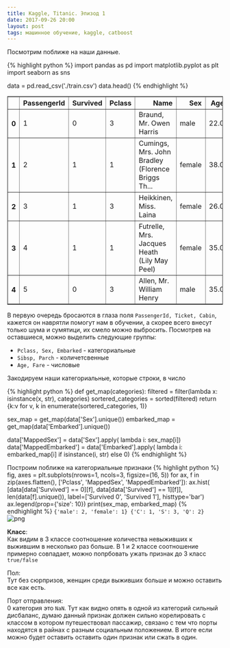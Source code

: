 ```yaml
---
title: Kaggle, Titanic. Эпизод 1
date: 2017-09-26 20:00 
layout: post
tags: машинное обучение, kaggle, catboost
---
```


Посмотрим поближе на наши данные.

{%  highlight python %}
import pandas as pd
import matplotlib.pyplot as plt
import seaborn as sns

data = pd.read_csv('./train.csv')
data.head()
{% endhighlight %}

<div class="dataframe-wrapper">
<table border="1" class="dataframe">
  <thead>
    <tr style="text-align: right;">
      <th></th>
      <th>PassengerId</th>
      <th>Survived</th>
      <th>Pclass</th>
      <th>Name</th>
      <th>Sex</th>
      <th>Age</th>
      <th>SibSp</th>
      <th>Parch</th>
      <th>Ticket</th>
      <th>Fare</th>
      <th>Cabin</th>
      <th>Embarked</th>
    </tr>
  </thead>
  <tbody>
    <tr>
      <th>0</th>
      <td>1</td>
      <td>0</td>
      <td>3</td>
      <td>Braund, Mr. Owen Harris</td>
      <td>male</td>
      <td>22.0</td>
      <td>1</td>
      <td>0</td>
      <td>A/5 21171</td>
      <td>7.2500</td>
      <td>NaN</td>
      <td>S</td>
    </tr>
    <tr>
      <th>1</th>
      <td>2</td>
      <td>1</td>
      <td>1</td>
      <td>Cumings, Mrs. John Bradley (Florence Briggs Th...</td>
      <td>female</td>
      <td>38.0</td>
      <td>1</td>
      <td>0</td>
      <td>PC 17599</td>
      <td>71.2833</td>
      <td>C85</td>
      <td>C</td>
    </tr>
    <tr>
      <th>2</th>
      <td>3</td>
      <td>1</td>
      <td>3</td>
      <td>Heikkinen, Miss. Laina</td>
      <td>female</td>
      <td>26.0</td>
      <td>0</td>
      <td>0</td>
      <td>STON/O2. 3101282</td>
      <td>7.9250</td>
      <td>NaN</td>
      <td>S</td>
    </tr>
    <tr>
      <th>3</th>
      <td>4</td>
      <td>1</td>
      <td>1</td>
      <td>Futrelle, Mrs. Jacques Heath (Lily May Peel)</td>
      <td>female</td>
      <td>35.0</td>
      <td>1</td>
      <td>0</td>
      <td>113803</td>
      <td>53.1000</td>
      <td>C123</td>
      <td>S</td>
    </tr>
    <tr>
      <th>4</th>
      <td>5</td>
      <td>0</td>
      <td>3</td>
      <td>Allen, Mr. William Henry</td>
      <td>male</td>
      <td>35.0</td>
      <td>0</td>
      <td>0</td>
      <td>373450</td>
      <td>8.0500</td>
      <td>NaN</td>
      <td>S</td>
    </tr>
  </tbody>
</table>
</div>

В первую очередь бросаются в глаза поля ```PassengerId, Ticket, Cabin```, кажется он наврятли помогут нам в обучении, а скорее всего внесут только шума и сумятици, их смело можно выбросить.
Посмотрев на оставшиеся, можно выделить следующие группы:

- ```Pclass, Sex, Embarked``` - категориальные
- ```Sibsp, Parch``` - количетсвенные
- ```Age, Fare``` - числовые

Закодируем наши категориальные, которые строки, в число

{%  highlight python %}
def get_map(categories):
    filtered = filter(lambda x: isinstance(x,  str), categories)
    sortered_categories = sorted(filtered)
    return {k:v for v, k in enumerate(sortered_categories, 1)}

sex_map = get_map(data['Sex'].unique())
embarked_map = get_map(data['Embarked'].unique())

data['MappedSex'] = data['Sex'].apply(
    lambda i: sex_map[i])
data['MappedEmbarked'] = data['Embarked'].apply(
    lambda i: embarked_map[i] if isinstance(i, str) else 0)
{% endhighlight %}

Построим поближе на категориальные признаки
{%  highlight python %}
fig, axes = plt.subplots(nrows=1, ncols=3, figsize=(16, 5))
for ax, f in zip(axes.flatten(), ['Pclass', 'MappedSex', 'MappedEmbarked']):
    ax.hist(
        [data[data['Survived'] == 0][f], data[data['Survived'] == 1][f]],
        len(data[f].unique()),
        label=['Survived 0', 'Survived 1'],
        histtype='bar')
    ax.legend(prop={'size': 10}) 
print(sex_map, embarked_map)
{% endhighlight %}
```{'male': 2, 'female': 1} {'C': 1, 'S': 3, 'Q': 2}```
![png](/assets/img/kaggle_titanic_1_1.png)

__Класс__:<br/>
Как видим в 3 классе соотношение количества невыживших к выжившим в несколько раз
больше. В 1 и 2 классе соотношение примерно совпадает, можно попрбовать ужать признак 
до 3 класс ```true/false```

Пол:<br/>
Тут без сюрпризов, женщин среди выживших больше и можно оставить все как есть.

Порт отправления:<br/>
0 категория это ```NaN```. Тут как видно опять в одной из категорий сильный дисбаланс, 
думаю данный признак должен сильно корелировать с классом в котором путешествовал пассажир,
связано с тем что порты находятся в райнах с разным социальным положением. В итоге если можно будет оставить оставить один признак или сжать в один.